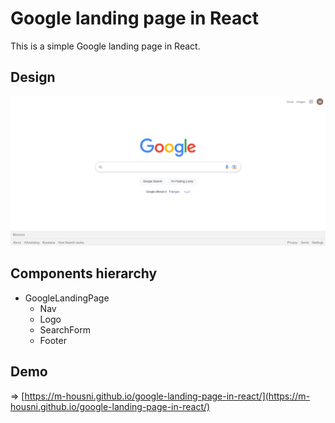 # Google landing page in React

This is a simple Google landing page in React. 

## Design
![](assets/design.png)

## Components hierarchy
- GoogleLandingPage
  - Nav
  - Logo
  - SearchForm
  - Footer

## Demo
=> [https://m-housni.github.io/google-landing-page-in-react/](https://m-housni.github.io/google-landing-page-in-react/)